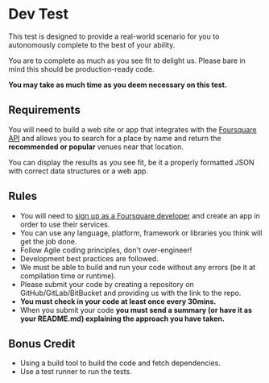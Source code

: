 # Dev Test

This test is designed to provide a real-world scenario for you to autonomously complete to the best of your ability.

You are to complete as much as you see fit to delight us. 
Please bare in mind this should be production-ready code.

**You may take as much time as you deem necessary on this test.**

## Requirements

You will need to build a web site or app that integrates with the [Foursquare API](https://developer.foursquare.com/)
and allows you to search for a place by name and return the **recommended or popular** venues near that location.

You can display the results as you see fit, be it a properly formatted JSON with correct data structures or a web app.

## Rules

*   You will need to [sign up as a Foursquare developer](https://foursquare.com/developers/apps) and create an app in order to use their services.
*   You can use any language, platform, framework or libraries you think will get the job done.
*   Follow Agile coding principles, don't over-engineer!
*   Development best practices are followed.
*   We must be able to build and run your code without any errors (be it at compilation time or runtime).
*   Please submit your code by creating a repository on GitHub/GitLab/BitBucket and providing us with the link to the repo.
*   **You must check in your code at least once every 30mins.**
*   When you submit your code **you must send a summary (or have it as your README.md) explaining the approach you have taken.**

## Bonus Credit

*   Using a build tool to build the code and fetch dependencies.
*   Use a test runner to run the tests.
